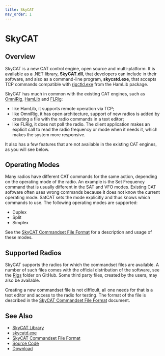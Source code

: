 ```yaml
---
title: SkyCAT
nav_order: 1
---
```


# SkyCAT

## Overview

SkyCAT is a new CAT control engine, open source and multi-platform. It is available as a .NET library, **SkyCAT.dll**, that developers can include in their software, and also as a command-line program, **skycatd.exe**, that accepts TCP commands compatible with
[rigctld.exe](https://hamlib.sourceforge.net/html/rigctld.1.html) from the HamLib package.

SkyCAT has much in common with the existing CAT  engines, such as
[OmniRig](https://dxatlas.com/OmniRig/), [HamLib](https://hamlib.github.io/) and [FLRig](https://github.com/w1hkj/flrig):

- like HamLib, it supports remote operation via TCP;
- like OmniRig, it has open architecture, support of new radios is added by creating a file with the radio commands in a text editor;
- like FLRig, it does not poll the radio. The client application makes an explicit call to read the radio frequency or mode when it needs it, which makes the system more responsive.

It also has a few features that are not available in the existing CAT engines, as you will see below.

## Operating Modes

Many radios have different CAT commands for the same action, depending on the operating mode of the radio. An example is the Set Frequency command that is usually different in the SAT and VFO modes. Existing CAT software often uses wrong commands because it does not know the current operating mode. SatCAT sets the mode explicitly and thus knows which commands to use. The following operating modes are supported:

- Duplex
- Split
- Simplex

See the [SkyCAT Commandset File Format](commandset-format.md) for a description and usage of these modes.

## Supported Radios

SkyCAT supports the radios for which the commandset files are available. A number of such files comes with the official distribution of the software, see the [Rigs](https://github.com/VE3NEA/SkyCAT/tree/master/Rigs) folder on GitHub.
Some third party files, created by the users, may also be available.

Creating a new commandset file is not difficult, all one needs for that is a text editor and access to the radio for testing. The format of the file is described in the
 [SkyCAT Commandset File Format](commandset-format.md) document.



## See Also

- [SkyCAT Library](library.md)
- [skycatd.exe](skycatd.md)
- [SkyCAT Commandset File Format](commandset-format.md)
- [Source Code](https://ve3nea.github.io/SkyCAT/index.html)
- [Download](download.md)
